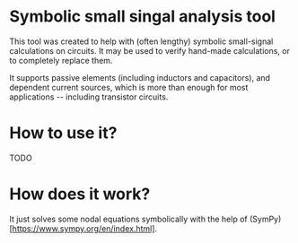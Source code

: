 # Symbolic small singal analysis tool

This tool was created to help with (often lengthy) symbolic small-signal calculations on
circuits. It may be used to verify hand-made calculations, or to completely replace them.

It supports passive elements (including inductors and capacitors), and dependent
current sources, which is more than enough for most applications -- including transistor
circuits.

# How to use it?

TODO

# How does it work?

It just solves some nodal equations symbolically with the help of
(SymPy)[https://www.sympy.org/en/index.html].

